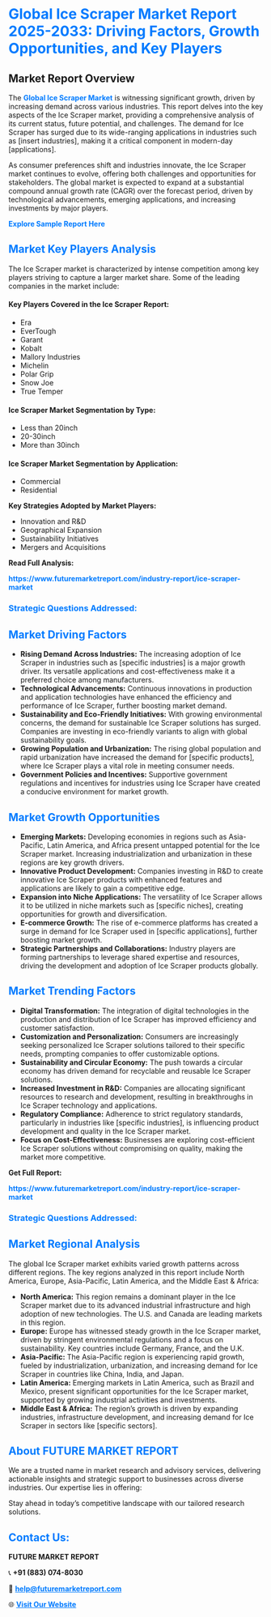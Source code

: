 <h1 style="color: #007BFF;">Global Ice Scraper Market Report 2025-2033: Driving Factors, Growth Opportunities, and Key Players</h1>

<section id="overview">
<h2>Market Report Overview</h2>
<p>The <a href="https://www.futuremarketreport.com/industry-report/ice-scraper-market" style="color: #007BFF; text-decoration: none;"><strong>Global Ice Scraper Market</strong></a> is witnessing significant growth, driven by increasing demand across various industries. This report delves into the key aspects of the Ice Scraper market, providing a comprehensive analysis of its current status, future potential, and challenges. The demand for Ice Scraper has surged due to its wide-ranging applications in industries such as [insert industries], making it a critical component in modern-day [applications].</p>
<p>As consumer preferences shift and industries innovate, the Ice Scraper market continues to evolve, offering both challenges and opportunities for stakeholders. The global market is expected to expand at a substantial compound annual growth rate (CAGR) over the forecast period, driven by technological advancements, emerging applications, and increasing investments by major players.</p>
</section>

<section id="overview">
<p><a href="https://www.futuremarketreport.com/request-sample/reportId=42812" style="color: #007BFF; text-decoration: none;"><strong>Explore Sample Report Here</strong></a></p>
</section>

<section id="key-players">
<h2 style="color: #007BFF;">Market Key Players Analysis</h2>
<p>The Ice Scraper market is characterized by intense competition among key players striving to capture a larger market share. Some of the leading companies in the market include:</p>
<h4>Key Players Covered in the Ice Scraper Report:</h4>
<ul><li>Era</li><li>EverTough</li><li>Garant</li><li>Kobalt</li><li>Mallory Industries</li><li>Michelin</li><li>Polar Grip</li><li>Snow Joe</li><li>True Temper</li></ul>
<h4>Ice Scraper Market Segmentation by Type:</h4>
<ul><li>Less than 20inch</li><li>20-30inch</li><li>More than 30inch</li></ul>

<h4>Ice Scraper Market Segmentation by Application:</h4>
<ul><li>Commercial</li><li>Residential</li></ul>
<p><strong>Key Strategies Adopted by Market Players:</strong></p>
<ul>
<li>Innovation and R&D</li>
<li>Geographical Expansion</li>
<li>Sustainability Initiatives</li>
<li>Mergers and Acquisitions</li>
</ul>
</section>

<section>
<p><strong>Read Full Analysis: </strong></p><a href="https://www.futuremarketreport.com/industry-report/ice-scraper-market" style="color: #007BFF; text-decoration: none;"><strong>https://www.futuremarketreport.com/industry-report/ice-scraper-market</strong></a>
<h3 style="color: #007BFF;">Strategic Questions Addressed:</h3>
</section>

<section id="driving-factors">
<h2 style="color: #007BFF;">Market Driving Factors</h2>
<ul>
<li><strong>Rising Demand Across Industries:</strong> The increasing adoption of Ice Scraper in industries such as [specific industries] is a major growth driver. Its versatile applications and cost-effectiveness make it a preferred choice among manufacturers.</li>
<li><strong>Technological Advancements:</strong> Continuous innovations in production and application technologies have enhanced the efficiency and performance of Ice Scraper, further boosting market demand.</li>
<li><strong>Sustainability and Eco-Friendly Initiatives:</strong> With growing environmental concerns, the demand for sustainable Ice Scraper solutions has surged. Companies are investing in eco-friendly variants to align with global sustainability goals.</li>
<li><strong>Growing Population and Urbanization:</strong> The rising global population and rapid urbanization have increased the demand for [specific products], where Ice Scraper plays a vital role in meeting consumer needs.</li>
<li><strong>Government Policies and Incentives:</strong> Supportive government regulations and incentives for industries using Ice Scraper have created a conducive environment for market growth.</li>
</ul>
</section>

<section id="growth-opportunities">
<h2 style="color: #007BFF;">Market Growth Opportunities</h2>
<ul>
<li><strong>Emerging Markets:</strong> Developing economies in regions such as Asia-Pacific, Latin America, and Africa present untapped potential for the Ice Scraper market. Increasing industrialization and urbanization in these regions are key growth drivers.</li>
<li><strong>Innovative Product Development:</strong> Companies investing in R&D to create innovative Ice Scraper products with enhanced features and applications are likely to gain a competitive edge.</li>
<li><strong>Expansion into Niche Applications:</strong> The versatility of Ice Scraper allows it to be utilized in niche markets such as [specific niches], creating opportunities for growth and diversification.</li>
<li><strong>E-commerce Growth:</strong> The rise of e-commerce platforms has created a surge in demand for Ice Scraper used in [specific applications], further boosting market growth.</li>
<li><strong>Strategic Partnerships and Collaborations:</strong> Industry players are forming partnerships to leverage shared expertise and resources, driving the development and adoption of Ice Scraper products globally.</li>
</ul>
</section>

<section id="trending-factors">
<h2 style="color: #007BFF;">Market Trending Factors</h2>
<ul>
<li><strong>Digital Transformation:</strong> The integration of digital technologies in the production and distribution of Ice Scraper has improved efficiency and customer satisfaction.</li>
<li><strong>Customization and Personalization:</strong> Consumers are increasingly seeking personalized Ice Scraper solutions tailored to their specific needs, prompting companies to offer customizable options.</li>
<li><strong>Sustainability and Circular Economy:</strong> The push towards a circular economy has driven demand for recyclable and reusable Ice Scraper solutions.</li>
<li><strong>Increased Investment in R&D:</strong> Companies are allocating significant resources to research and development, resulting in breakthroughs in Ice Scraper technology and applications.</li>
<li><strong>Regulatory Compliance:</strong> Adherence to strict regulatory standards, particularly in industries like [specific industries], is influencing product development and quality in the Ice Scraper market.</li>
<li><strong>Focus on Cost-Effectiveness:</strong> Businesses are exploring cost-efficient Ice Scraper solutions without compromising on quality, making the market more competitive.</li>
</ul>
</section>

<section>
<p><strong>Get Full Report: </strong></p><a href="https://www.futuremarketreport.com/industry-report/ice-scraper-market" style="color: #007BFF; text-decoration: none;"><strong>https://www.futuremarketreport.com/industry-report/ice-scraper-market</strong></a>
<h3 style="color: #007BFF;">Strategic Questions Addressed:</h3>
</section>


<section id="regional-analysis">
<h2 style="color: #007BFF;">Market Regional Analysis</h2>
<p>The global Ice Scraper market exhibits varied growth patterns across different regions. The key regions analyzed in this report include North America, Europe, Asia-Pacific, Latin America, and the Middle East & Africa:</p>
<ul>
<li><strong>North America:</strong> This region remains a dominant player in the Ice Scraper market due to its advanced industrial infrastructure and high adoption of new technologies. The U.S. and Canada are leading markets in this region.</li>
<li><strong>Europe:</strong> Europe has witnessed steady growth in the Ice Scraper market, driven by stringent environmental regulations and a focus on sustainability. Key countries include Germany, France, and the U.K.</li>
<li><strong>Asia-Pacific:</strong> The Asia-Pacific region is experiencing rapid growth, fueled by industrialization, urbanization, and increasing demand for Ice Scraper in countries like China, India, and Japan.</li>
<li><strong>Latin America:</strong> Emerging markets in Latin America, such as Brazil and Mexico, present significant opportunities for the Ice Scraper market, supported by growing industrial activities and investments.</li>
<li><strong>Middle East & Africa:</strong> The region’s growth is driven by expanding industries, infrastructure development, and increasing demand for Ice Scraper in sectors like [specific sectors].</li>
</ul>
</section>

<footer>
<h2 style="color: #007BFF;">About FUTURE MARKET REPORT</h2>
<p>We are a trusted name in market research and advisory services, delivering actionable insights and strategic support to businesses across diverse industries. Our expertise lies in offering:</p>

<p>Stay ahead in today’s competitive landscape with our tailored research solutions.</p>

<h2 style="color: #007BFF;">Contact Us:</h2>
<p><strong>FUTURE MARKET REPORT</strong></p>
<p>📞 <strong>+91 (883) 074-8030</strong></p>
<p>📧 <strong><a href="mailto:help@futuremarketreport.com" style="color: #007BFF;">help@futuremarketreport.com</a></strong></p>
<p>🌐 <strong><a href="https://www.futuremarketreport.com/" style="color: #007BFF;">Visit Our Website</a></strong></p>
</footer>